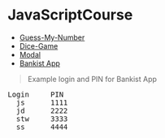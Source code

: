 # JavaScriptCourse

* [Guess-My-Number](https://wlazlok.github.io/JavaScriptCourse/Guess-My-Number/)
* [Dice-Game](https://wlazlok.github.io/JavaScriptCourse/Dice-Game/)
* [Modal](https://wlazlok.github.io/JavaScriptCourse/Modal/)
* [Bankist App](https://wlazlok.github.io/JavaScriptCourse/BankistApp/)
> Example login and PIN for Bankist App
<pre>
Login     PIN
  js      1111
  jd      2222
  stw     3333  
  ss      4444
</pre>
